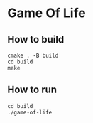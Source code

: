 # Game Of Life
## How to build
```shell
cmake . -B build
cd build
make
```
## How to run
```shell
cd build
./game-of-life
```
